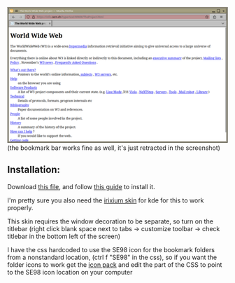 ![world wide web](https://raw.githubusercontent.com/JM1705/firefox-irix-theme/main/world_wide_web.png)
(the bookmark bar works fine as well, it's just retracted in the screenshot)

## Installation:

Download [this file](https://raw.githubusercontent.com/JM1705/firefox-irix-theme/main/userChrome.css),
and follow [this guide](https://www.userchrome.org/how-create-userchrome-css.html) to install it.

I'm pretty sure you also need the [irixium skin](https://www.opencode.net/phob1an/irixium) for kde for this to work properly.

This skin requires the window decoration to be separate, so turn on the titlebar (right click blank space next to tabs -> customize toolbar -> check titlebar in the bottom left of the screen)

I have the css hardcoded to use the SE98 icon for the bookmark folders from a nonstandard location, (ctrl f "SE98" in the css), so if you want the folder icons to work get the [icon pack](https://github.com/nestoris/Win98SE) and edit the part of the CSS to point to the SE98 icon location on your computer
